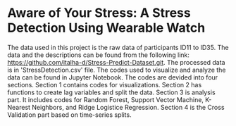 # Aware of Your Stress: A Stress Detection Using Wearable Watch

The data used in this project is the raw data of participants ID11 to ID35. The data and the descriptions can be found from the following link: https://github.com/italha-d/Stress-Predict-Dataset.git. The processed data is in 'StressDetection.csv' file. The codes used to visualize and analyze the data can be found in Jupyter Notebook. The codes are devided into four sections. Section 1 contains codes for visualizations. Section 2 has functions to create lag variables and split the data. Section 3 is analysis part. It includes codes for Random Forest, Support Vector Machine, K-Nearest Neighbors, and Ridge Logistice Regression. Section 4 is the Cross Validation part based on time-series splits.
